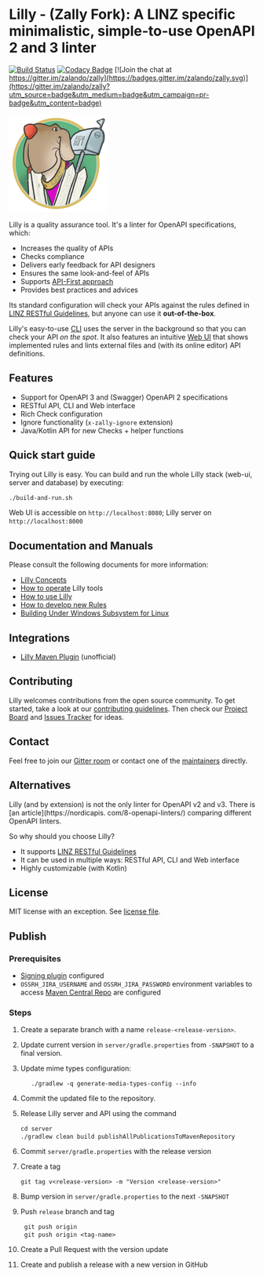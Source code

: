 # Lilly - (Zally Fork): A LINZ specific minimalistic, simple-to-use OpenAPI 2 and 3 linter

[![Build Status](https://travis-ci.org/zalando/zally.svg?branch=master)](https://travis-ci.org/zalando/zally)
[![Codacy Badge](https://api.codacy.com/project/badge/Grade/05a7515011504c06b1cb35ede27ac7d4)](https://www.codacy.com/app/zally/zally?utm_source=github.com&amp;utm_medium=referral&amp;utm_content=zalando/zally&amp;utm_campaign=Badge_Grade)
[![Join the chat at https://gitter.im/zalando/zally](https://badges.gitter.im/zalando/zally.svg)](https://gitter.im/zalando/zally?utm_source=badge&utm_medium=badge&utm_campaign=pr-badge&utm_content=badge)

<img src="logo.png" width="200" height="200" />

Lilly is a quality assurance tool. It's a linter for OpenAPI specifications, which:

- Increases the quality of APIs
- Checks compliance
- Delivers early feedback for API designers
- Ensures the same look-and-feel of APIs
- Supports [API-First approach](https://opensource.zalando.com/restful-api-guidelines/#100)
- Provides best practices and advices

Its standard configuration will check your APIs against the rules defined in
[LINZ RESTful Guidelines](https://linz.github.io/landonline-api-restful-guidelines/),
but anyone can use it **out-of-the-box**.

Lilly's easy-to-use [CLI](cli/README.md) uses the server in the background so that
you can check your API *on the spot*. It also features an intuitive
[Web UI](web-ui/README.md) that shows implemented rules and lints external files
and (with its online editor) API definitions.

## Features

- Support for OpenAPI 3 and (Swagger) OpenAPI 2 specifications
- RESTful API, CLI and Web interface
- Rich Check configuration
- Ignore functionality (`x-zally-ignore` extension)
- Java/Kotlin API for new Checks + helper functions

## Quick start guide

Trying out Lilly is easy. You can build and run the whole Lilly stack (web-ui, server
and database) by executing:

```bash
./build-and-run.sh
```

Web UI is accessible on `http://localhost:8080`; Lilly server on `http://localhost:8000`

## Documentation and Manuals

Please consult the following documents for more information:

- [Lilly Concepts](documentation/concepts.md)
- [How to operate](documentation/operation.md) Lilly tools
- [How to use Lilly](documentation/usage.md)
- [How to develop new Rules](documentation/rule-development.md)
- [Building Under Windows Subsystem for Linux](documentation/build-under-wsl.md)

## Integrations

- [Lilly Maven Plugin](https://github.com/ethlo/zally-maven-plugin) (unofficial)

## Contributing

Lilly welcomes contributions from the open source community. To get started, take a
look at our [contributing guidelines](CONTRIBUTING). Then check our
[Project Board](https://github.com/zalando/zally/projects/1) and
[Issues Tracker](https://github.com/zalando/zally/issues) for ideas.

## Contact

Feel free to join our [Gitter room](https://gitter.im/zalando/zally) or contact one
of the [maintainers](MAINTAINERS) directly.

## Alternatives 

Lilly (and by extension) is not the only linter for OpenAPI v2 and v3. There is [an article](https://nordicapis.
com/8-openapi-linters/) 
comparing different OpenAPI linters.

So why should you choose Lilly?
- It supports [LINZ RESTful Guidelines](https://linz.github.io/landonline-api-restful-guidelines/)
- It can be used in multiple ways: RESTful API, CLI and Web interface
- Highly customizable (with Kotlin)  

## License

MIT license with an exception. See [license file](LICENSE).

## Publish

### Prerequisites

* [Signing plugin](https://docs.gradle.org/current/userguide/signing_plugin.htm) configured
* `OSSRH_JIRA_USERNAME` and `OSSRH_JIRA_PASSWORD` environment variables to access [Maven Central Repo](https://oss.sonatype.org/) are 
configured

### Steps

1. Create a separate branch with a name `release-<release-version>`.
2. Update current version in `server/gradle.properties` from `-SNAPSHOT` to a final version.
3. Update mime types configuration:
   ```shell
      ./gradlew -q generate-media-types-config --info
   ```
4. Commit the updated file to the repository.
5. Release Lilly server and API using the command
   ```
   cd server
   ./gradlew clean build publishAllPublicationsToMavenRepository
   ```
6. Commit `server/gradle.properties` with the release version
7. Create a tag
    ```shell script
    git tag v<release-version> -m "Version <release-version>"
    ```
8. Bump version in `server/gradle.properties` to the next `-SNAPSHOT`

9. Push `release` branch and tag
   ```shell script
    git push origin
    git push origin <tag-name>
   ```
10. Create a Pull Request with the version update
11. Create and publish a release with a new version in GitHub
